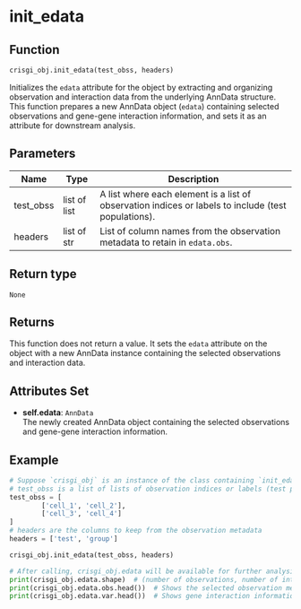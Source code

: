 # init_edata

## Function

```python
crisgi_obj.init_edata(test_obss, headers)
```

Initializes the `edata` attribute for the object by extracting and organizing observation and interaction data from the underlying AnnData structure. This function prepares a new AnnData object (`edata`) containing selected observations and gene-gene interaction information, and sets it as an attribute for downstream analysis.

## Parameters

| Name      | Type            | Description                                                                  |
|-----------|-----------------|------------------------------------------------------------------------------|
| test_obss  | list of list    | A list where each element is a list of observation indices or labels to include (test populations). |
| headers   | list of str     | List of column names from the observation metadata to retain in `edata.obs`. |

## Return type

`None`

## Returns

This function does not return a value. It sets the `edata` attribute on the object with a new AnnData instance containing the selected observations and interaction data.

## Attributes Set

- **self.edata**: `AnnData`  
  The newly created AnnData object containing the selected observations and gene-gene interaction information.

## Example

```python
# Suppose `crisgi_obj` is an instance of the class containing `init_edata`
# test_obss is a list of lists of observation indices or labels (test populations)
test_obss = [
        ['cell_1', 'cell_2'],
        ['cell_3', 'cell_4']
]
# headers are the columns to keep from the observation metadata
headers = ['test', 'group']

crisgi_obj.init_edata(test_obss, headers)

# After calling, crisgi_obj.edata will be available for further analysis:
print(crisgi_obj.edata.shape)  # (number of observations, number of interactions)
print(crisgi_obj.edata.obs.head())  # Shows the selected observation metadata
print(crisgi_obj.edata.var.head())  # Shows gene interaction information
```
